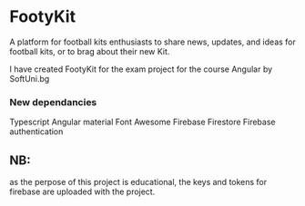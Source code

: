 # FootyKit
A platform for football kits enthusiasts to share news, updates, and ideas for football kits, or to brag about their new Kit.

I have created FootyKit for the exam project for the course Angular by SoftUni.bg

### New dependancies
Typescript
Angular material
Font Awesome
Firebase Firestore
Firebase authentication

## NB:
as the perpose of this project is educational, the keys and tokens for firebase are uploaded with the project.